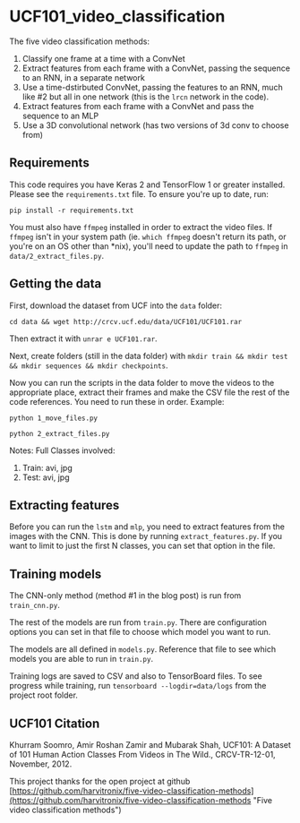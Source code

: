 # UCF101_video_classification

The five video classification methods:

1. Classify one frame at a time with a ConvNet
2. Extract features from each frame with a ConvNet, passing the sequence to an RNN, in a separate network
3. Use a time-dstirbuted ConvNet, passing the features to an RNN, much like #2 but all in one network (this is the `lrcn` network in the code).
4. Extract features from each frame with a ConvNet and pass the sequence to an MLP
5. Use a 3D convolutional network (has two versions of 3d conv to choose from)

## Requirements

This code requires you have Keras 2 and TensorFlow 1 or greater installed. Please see the `requirements.txt` file. To ensure you're up to date, run:

`pip install -r requirements.txt`

You must also have `ffmpeg` installed in order to extract the video files. If `ffmpeg` isn't in your system path (ie. `which ffmpeg` doesn't return its path, or you're on an OS other than *nix), you'll need to update the path to `ffmpeg` in `data/2_extract_files.py`.

## Getting the data

First, download the dataset from UCF into the `data` folder:

`cd data && wget http://crcv.ucf.edu/data/UCF101/UCF101.rar`

Then extract it with `unrar e UCF101.rar`.

Next, create folders (still in the data folder) with `mkdir train && mkdir test && mkdir sequences && mkdir checkpoints`.

Now you can run the scripts in the data folder to move the videos to the appropriate place, extract their frames and make the CSV file the rest of the code references. You need to run these in order. Example:

`python 1_move_files.py`

`python 2_extract_files.py`

Notes: Full Classes involved: 

1. Train:  avi,  jpg
2. Test:  avi,  jpg

## Extracting features

Before you can run the `lstm` and `mlp`, you need to extract features from the images with the CNN. This is done by running `extract_features.py`. If you want to limit to just the first N classes, you can set that option in the file.

## Training models

The CNN-only method (method #1 in the blog post) is run from `train_cnn.py`.

The rest of the models are run from `train.py`. There are configuration options you can set in that file to choose which model you want to run.

The models are all defined in `models.py`. Reference that file to see which models you are able to run in `train.py`.

Training logs are saved to CSV and also to TensorBoard files. To see progress while training, run `tensorboard --logdir=data/logs` from the project root folder.



## UCF101 Citation

Khurram Soomro, Amir Roshan Zamir and Mubarak Shah, UCF101: A Dataset of 101 Human Action Classes From Videos in The Wild., CRCV-TR-12-01, November, 2012. 

This project thanks for the open project at github [https://github.com/harvitronix/five-video-classification-methods](https://github.com/harvitronix/five-video-classification-methods "Five video classification methods")


